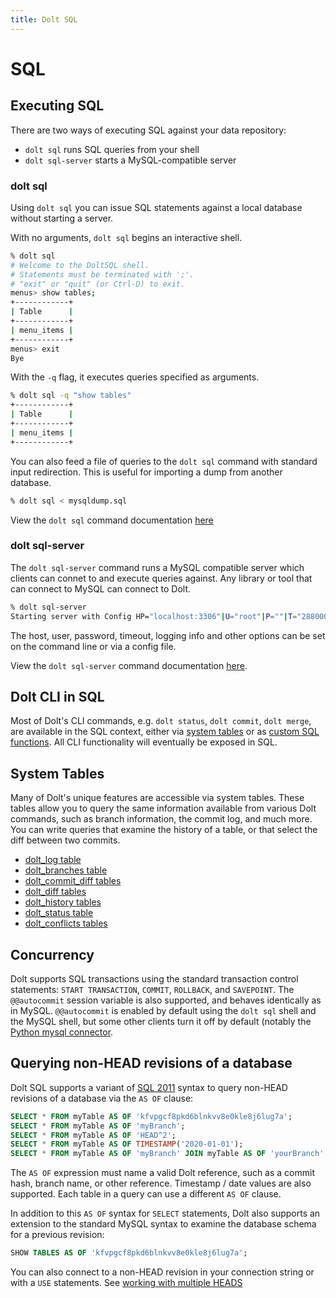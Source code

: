 ```yaml
---
title: Dolt SQL
---
```


# SQL

## Executing SQL

There are two ways of executing SQL against your data repository:

* `dolt sql` runs SQL queries from your shell
* `dolt sql-server` starts a MySQL-compatible server

### dolt sql

Using `dolt sql` you can issue SQL statements against a local database
without starting a server.

With no arguments, `dolt sql` begins an interactive shell.

```bash
% dolt sql
# Welcome to the DoltSQL shell.
# Statements must be terminated with ';'.
# "exit" or "quit" (or Ctrl-D) to exit.
menus> show tables;
+------------+
| Table      |
+------------+
| menu_items |
+------------+
menus> exit
Bye
```

With the `-q` flag, it executes queries specified as arguments.

```bash
% dolt sql -q "show tables"
+------------+
| Table      |
+------------+
| menu_items |
+------------+
```

You can also feed a file of queries to the `dolt sql` command with
standard input redirection. This is useful for importing a dump from
another database.

```bash
% dolt sql < mysqldump.sql
```

View the `dolt sql` command documentation [here](../cli.md#dolt-sql)

### dolt sql-server

The `dolt sql-server` command runs a MySQL compatible server which
clients can connet to and execute queries against. Any library or tool
that can connect to MySQL can connect to Dolt.

```bash
% dolt sql-server
Starting server with Config HP="localhost:3306"|U="root"|P=""|T="28800000"|R="false"|L="info"
```

The host, user, password, timeout, logging info and other options can
be set on the command line or via a config file.

View the `dolt sql-server` command documentation
[here](../cli.md#dolt-sql-server).

## Dolt CLI in SQL

Most of Dolt's CLI commands, e.g. `dolt status`, `dolt commit`, `dolt
merge`, are available in the SQL context, either via [system
tables](dolt-system-tables.md) or as [custom SQL
functions](dolt-sql-functions.md). All CLI functionality will
eventually be exposed in SQL.

## System Tables

Many of Dolt's unique features are accessible via system tables. These
tables allow you to query the same information available from various
Dolt commands, such as branch information, the commit log, and much
more. You can write queries that examine the history of a table, or
that select the diff between two commits.

* [dolt\_log table](dolt-system-tables.md#dolt_branches)
* [dolt\_branches table](dolt-system-tables.md#dolt_branches)
* [dolt\_commit\_diff tables](dolt-system-tables.md#dolt_commit_diff_usdtablename)
* [dolt\_diff tables](dolt-system-tables.md#dolt_diff_usdtablename)
* [dolt\_history tables](dolt-system-tables.md#dolt_history_usdtablename)
* [dolt\_status table](dolt-system-tables.md#dolt_status)
* [dolt\_conflicts tables](dolt-system-tables.md#dolt_conflicts_usdtablename)

## Concurrency

Dolt supports SQL transactions using the standard transaction control
statements: `START TRANSACTION`, `COMMIT`, `ROLLBACK`, and
`SAVEPOINT`. The `@@autocommit` session variable is also supported,
and behaves identically as in MySQL. `@@autocommit` is enabled by
default using the `dolt sql` shell and the MySQL shell, but some other
clients turn it off by default (notably the [Python mysql
connector](https://dev.mysql.com/doc/connector-python/en/connector-python-api-mysqlconnection-autocommit.html).

## Querying non-HEAD revisions of a database

Dolt SQL supports a variant of [SQL
2011](https://en.wikipedia.org/wiki/SQL:2011) syntax to query non-HEAD
revisions of a database via the `AS OF` clause:

```sql
SELECT * FROM myTable AS OF 'kfvpgcf8pkd6blnkvv8e0kle8j6lug7a';
SELECT * FROM myTable AS OF 'myBranch';
SELECT * FROM myTable AS OF 'HEAD^2';
SELECT * FROM myTable AS OF TIMESTAMP('2020-01-01');
SELECT * FROM myTable AS OF 'myBranch' JOIN myTable AS OF 'yourBranch' AS foo;
```

The `AS OF` expression must name a valid Dolt reference, such as a
commit hash, branch name, or other reference. Timestamp / date values
are also supported. Each table in a query can use a different `AS OF`
clause.

In addition to this `AS OF` syntax for `SELECT` statements, Dolt also
supports an extension to the standard MySQL syntax to examine the
database schema for a previous revision:

```sql
SHOW TABLES AS OF 'kfvpgcf8pkd6blnkvv8e0kle8j6lug7a';
```

You can also connect to a non-HEAD revision in your connection string
or with a `USE` statements. See [working with multiple
HEADS](heads.md)
